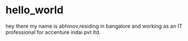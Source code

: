 # hello_world
hey there my name is abhinov,residing in bangalore and working as an IT professional for accenture indai pvt ltd.
